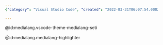 ```yaml
---
{"category": "Visual Studio Code", "created": "2022-03-31T06:07:54.000Z", "date": "2022-03-31 06:07:54", "description": "This article provides detailed instructions on how to install two Visual Studio Code extensions, namely 'medialang.vscode-theme-medialang-seti' and 'medialang.medialang-highlighter', by using their respective IDs.", "modified": "2022-08-18T15:31:32.162Z", "tags": ["extension", "medialang", "pyjom"], "title": "Install Vscode Extensions By Id"}

---
```


@id:medialang.vscode-theme-medialang-seti

＠id:medialang.medialang-highlighter
